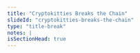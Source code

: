 ```yaml
--- 
title: "Cryptokitties Breaks the Chain"
slideId: "cryptokitties-breaks-the-chain"
type: "title-break"
notes: |
isSectionHead: true
---
```

